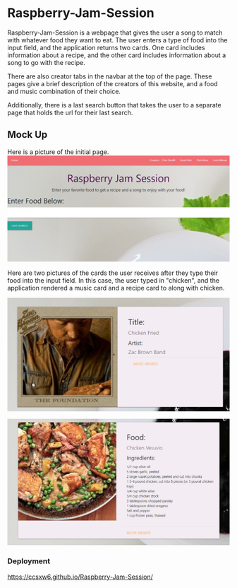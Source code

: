 # Raspberry-Jam-Session
Raspberry-Jam-Session is a webpage that gives the user a song to match with whatever food they want to eat. The user enters a type of food into the input field, and the application returns two cards. One card includes information about a recipe, and the other card includes information about a song to go with the recipe. 

There are also creator tabs in the navbar at the top of the page. These pages give a brief description of the creators of this website, and a food and music combination of their choice.

Additionally, there is a last search button that takes the user to a separate page that holds the url for their last search. 

## Mock Up
Here is a picture of the initial page. 
![Front-Page](assets/images/first_page.PNG)

Here are two pictures of the cards the user receives after they type their food into the input field. In this case, the user typed in "chicken", and the application rendered a music card and a recipe card to along with chicken.

![First-Card](assets/images/first_card.PNG)

![Second-Card](assets/images/second_card.PNG)

### Deployment
https://ccsxw6.github.io/Raspberry-Jam-Session/ 